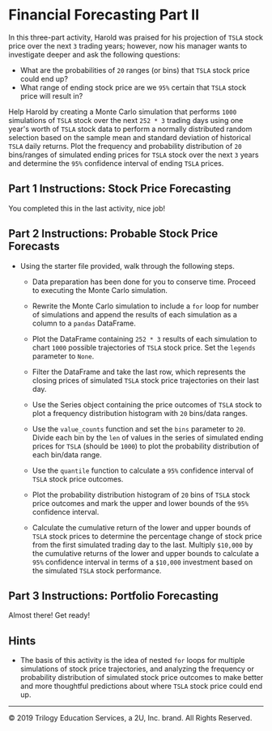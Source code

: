 # Financial Forecasting Part II

In this three-part activity, Harold was praised for his projection of `TSLA` stock price over the next `3` trading years; however, now his manager wants to investigate deeper and ask the following questions:

  * What are the probabilities of `20` ranges (or bins) that `TSLA` stock price could end up?
  * What range of ending stock price are we `95%` certain that `TSLA` stock price will result in?

Help Harold by creating a Monte Carlo simulation that performs `1000` simulations of `TSLA` stock over the next `252 * 3` trading days using one year's worth of `TSLA` stock data to perform a normally distributed random selection based on the sample mean and standard deviation of historical `TSLA` daily returns. Plot the frequency and probability distribution of `20` bins/ranges of simulated ending prices for `TSLA` stock over the next `3` years and determine the `95%` confidence interval of ending `TSLA` prices.

## Part 1 Instructions: Stock Price Forecasting

You completed this in the last activity, nice job!

## Part 2 Instructions: Probable Stock Price Forecasts

* Using the starter file provided, walk through the following steps.

  * Data preparation has been done for you to conserve time. Proceed to executing the Monte Carlo simulation.

  * Rewrite the Monte Carlo simulation to include a `for` loop for number of simulations and append the results of each simulation as a column to a `pandas` DataFrame.

  * Plot the DataFrame containing `252 * 3` results of each simulation to chart `1000` possible trajectories of `TSLA` stock price. Set the `legends` parameter to `None`.

  * Filter the DataFrame and take the last row, which represents the closing prices of simulated `TSLA` stock price trajectories on their last day.

  * Use the Series object containing the price outcomes of `TSLA` stock to plot a frequency distribution histogram with `20` bins/data ranges.

  * Use the `value_counts` function and set the `bins` parameter to `20`. Divide each bin by the `len` of values in the series of simulated ending prices for `TSLA` (should be `1000`) to plot the probability distribution of each bin/data range.

  * Use the `quantile` function to calculate a `95%` confidence interval of `TSLA` stock price outcomes.

  * Plot the probability distribution histogram of `20` bins of `TSLA` stock price outcomes and mark the upper and lower bounds of the `95%` confidence interval.

  * Calculate the cumulative return of the lower and upper bounds of `TSLA` stock prices to determine the percentage change of stock price from the first simulated trading day to the last. Multiply `$10,000` by the cumulative returns of the lower and upper bounds to calculate a `95%` confidence interval in terms of a `$10,000` investment based on the simulated `TSLA` stock performance.

## Part 3 Instructions: Portfolio Forecasting

Almost there! Get ready!

## Hints

* The basis of this activity is the idea of nested `for` loops for multiple simulations of stock price trajectories, and analyzing the frequency or probability distribution of simulated stock price outcomes to make better and more thoughtful predictions about where `TSLA` stock price could end up.

---

© 2019 Trilogy Education Services, a 2U, Inc. brand. All Rights Reserved.
